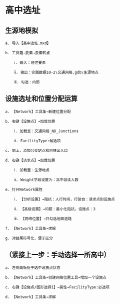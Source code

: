 # 高中选址

## 生源地模拟

    a. 导入【高中选址.mxd】

    b. 工具箱→要素→要素转点

        ⅰ. 输入：居住要素

        ⅱ. 输出：实践数据10-2\交通网络.gdb\生源地点

        ⅲ. 勾选：内部

## 设施选址和位置分配运算

    a. 【Network】工具条→新建位置分配

    b. 右键【设施点】→加载位置

        ⅰ. 加载至：交通网络_ND_Junctions

        ⅱ. FacilityType:候选项

    c. 同上，添加公交站点和地铁出入口

    d. 右键【请求点】→加载位置

        ⅰ. 加载至：生源地点

        ⅱ. Weight字段设置为：高中就读人数

    e. 打开Network属性

        ⅰ. 【分析设置】→阻抗：人行时间，行驶自：请求点到设施点

        ⅱ. 【高级设置】→问题：最小化阻抗，设施点：3

        ⅲ. 【网络位置】→只勾选地面道路

    f. 【Network】工具条→求解

    g. 对结果符号化，便于区分

## （紧接上一步：手动选择一所高中）

    a. 左侧面板处于选中设施点状态

    b. 【Network】工具条→创建网络位置工具→增加一个设施点

    c. 右键【设施点/图形选择1】→属性→FacilityType:必选项
    
    d. 【Network】工具条→求解